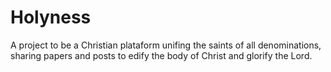 # Holyness

A project to be a Christian plataform unifing the saints of all denominations, sharing papers and posts to edify the body of Christ and glorify the Lord.
